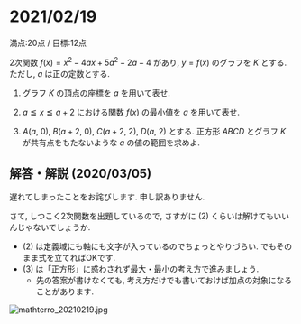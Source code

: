 # 2021/02/19

満点:20点 / 目標:12点

2次関数 $f(x)=x^2-4ax+5a^2-2a-4$ があり, $y=f(x)$ のグラフを $K$ とする. ただし, $a$ は正の定数とする.

1. グラフ $K$ の頂点の座標を $a$ を用いて表せ.

2. $a \leqq x \leqq a+2$ における関数 $f(x)$ の最小値を $a$ を用いて表せ.

3. $A(a,\ 0)$, $B(a+2,\ 0)$, $C(a+2,\ 2)$, $D(a,\ 2)$ とする. 正方形 $ABCD$ とグラフ $K$ が共有点をもたないような $a$ の値の範囲を求めよ.

<div style="page-break-before:always"></div>

## 解答・解説 (2020/03/05)

遅れてしまったことをお詫びします. 申し訳ありません.

さて, しつこく2次関数を出題しているので, さすがに (2) くらいは解けてもいいんじゃないでしょうか.

- (2) は定義域にも軸にも文字が入っているのでちょっとやりづらい. でもそのまま式を立てればOKです.
- (3) は「正方形」に惑わされず最大・最小の考え方で進みましょう.
    - 先の答案が書けなくても, 考え方だけでも書いておけば加点の対象になることがあります.

![mathterro_20210219.jpg](https://qiita-image-store.s3.ap-northeast-1.amazonaws.com/0/559517/b78e910f-b081-a256-36fe-926c7558dca7.jpeg)